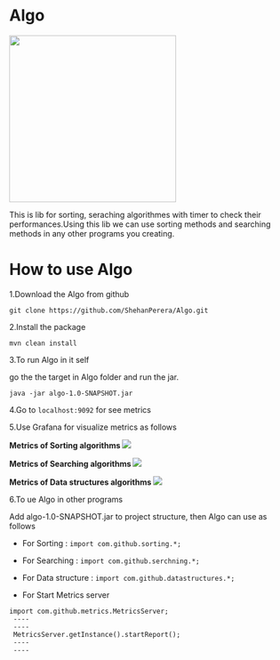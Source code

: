 # Algo

<img src="https://user-images.githubusercontent.com/29086284/41807005-c180c8fe-76e5-11e8-8ff8-427db50304e9.png" width="300px"/>


This is lib for sorting, seraching algorithmes with timer to check their performances.Using this lib we can use sorting methods and searching methods in any other programs you creating.

# How to use Algo 

1.Download the Algo from github 

`git clone https://github.com/ShehanPerera/Algo.git`

2.Install the package

`mvn clean install`

3.To run Algo in it self

 go the the target in Algo folder and run the jar.
 
`java -jar algo-1.0-SNAPSHOT.jar `

4.Go to `localhost:9092` for see metrics

5.Use Grafana for visualize metrics as follows 


<b> Metrics of Sorting algorithms </b>
<img src="https://user-images.githubusercontent.com/29086284/42161616-361c63f0-7e19-11e8-8248-b3446d9ee2da.png">


<b> Metrics of Searching algorithms </b>
<img src="https://user-images.githubusercontent.com/29086284/42161704-93f9ffaa-7e19-11e8-92d4-c775c8db7277.png">


<b> Metrics of Data structures algorithms </b>
<img src="https://user-images.githubusercontent.com/29086284/42161734-b0da6452-7e19-11e8-9946-9bbcc35fcb00.png">

6.To ue Algo in other programs

Add algo-1.0-SNAPSHOT.jar to project structure, then Algo can use as follows 

* For Sorting : `import com.github.sorting.*;`
 
* For Searching : `import com.github.serchning.*;`
 
* For Data structure : `import com.github.datastructures.*;`
 
* For Start Metrics server
   
 ```
 import com.github.metrics.MetricsServer;
  ----
  ----
  MetricsServer.getInstance().startReport(); 
  ----
  ----
  ```
 
 
 
 

